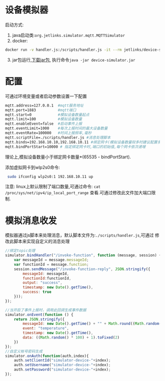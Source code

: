 # 设备模拟器

启动方式:
1. java启动类:`org.jetlinks.simulator.mqtt.MQTTSimulator`
2. docker:
```bash
docker run -v handler.js:/scripts/handler.js -it --rm jetlinks/device-simulator
```
3. jar包运行,[下载jar包](https://github.com/jetlinks/device-simulator/raw/master/dist/device-simulator.jar),
执行命令`java -jar device-simulator.jar`

# 配置
可通过环境变量或者启动参数设置一下配置
```bash
mqtt.address=127.0.0.1  #mqtt服务地址
mqtt.port=1883          #mqtt端口
mqtt.start=0            #模拟设备数量起点
mqtt.limit=100          #模拟设备数量
mqtt.enableEvent=false  #启动事件上报
mqtt.eventLimit=1000    #每次上报时间的最大设备数量
mqtt.eventRate=100000   #时间上报频率,毫秒
mqtt.scriptFile=./scripts/handler.js #消息处理脚本
mqtt.binds=192.168.10.10,192.168.10.11 #绑定网卡(模拟设备数量较多时建议配置多个虚拟网卡)
mqtt.bindPortStart=10000 # 指定绑定网卡时,端口的初始值,每个网卡依次递增
```

理论上,模拟设备数量小于绑定网卡数量*(65535 - bindPortStart).

添加虚拟网卡到wlp2s0命令:
```bash
 sudo ifconfig wlp2s0:1 192.168.10.11 up
```

注意: linux上默认限制了端口数量,可通过命令: 
`cat /proc/sys/net/ipv4/ip_local_port_range`
查看.可通过修改此文件加大端口限制.

 
# 模拟消息收发
模拟器通过js脚本来处理消息，默认脚本文件为:`./scripts/handler.js`,可通过
修改此脚本来实现自定义的消息处理
```js
//绑定topic处理
simulator.bindHandler("/invoke-function", function (message, session) {
    var messageId = message.messageId;
    var functionId = message.function;
    session.sendMessage("/invoke-function-reply", JSON.stringify({
        messageId: messageId,
        functionId:functionId,
        output: "success",
        timestamp: new Date().getTime(),
        success: true
    }));
});

//当开启了事件上报时，调用此回调生成事件数据
simulator.onEvent(function () {
    return JSON.stringify({
        messageId: new Date().getTime() + "" + Math.round((Math.random() * 100000)),
        event: "temperature",
        timestamp: new Date().getTime(),
        data: ((Math.random() * 100) + 1).toFixed(2)
    })
});
//自定义帐号密码生成
simulator.onAuth(function(auth,index){
    auth.setClientId("simulator-device-"+index);
    auth.setUsername("simulator-device-"+index);
    auth.setPassword("simulator-device-"+index);
});
```
